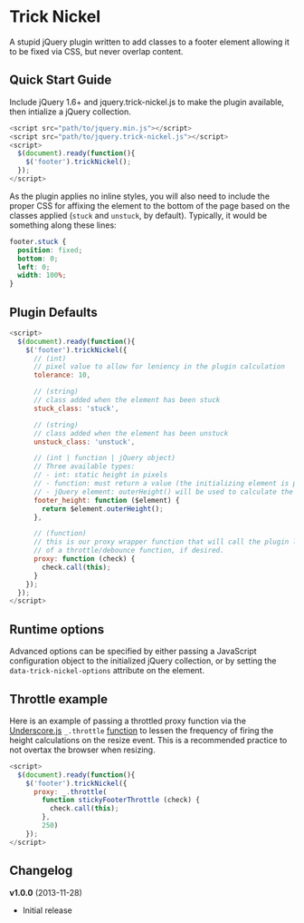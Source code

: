 Trick Nickel
============

A stupid jQuery plugin written to add classes to a footer element allowing it to be fixed via CSS, but never overlap content.

## Quick Start Guide
Include jQuery 1.6+ and jquery.trick-nickel.js to make the plugin available, then intialize a jQuery collection.

```JavaScript
<script src="path/to/jquery.min.js"></script>
<script src="path/to/jquery.trick-nickel.js"></script>
<script>
  $(document).ready(function(){
    $('footer').trickNickel();
  });
</script>
```

As the plugin applies no inline styles, you will also need to include the proper CSS for affixing the element to the bottom of the page based on the classes applied (`stuck` and `unstuck`, by default). Typically, it would be something along these lines:
```CSS
footer.stuck {
  position: fixed;
  bottom: 0;
  left: 0;
  width: 100%;
}
```

## Plugin Defaults

```JavaScript
<script>
  $(document).ready(function(){
    $('footer').trickNickel({
      // (int)
      // pixel value to allow for leniency in the plugin calculation
      tolerance: 10,

      // (string)
      // class added when the element has been stuck
      stuck_class: 'stuck',

      // (string)
      // class added when the element has been unstuck
      unstuck_class: 'unstuck',

      // (int | function | jQuery object)
      // Three available types:
      // - int: static height in pixels
      // - function: must return a value (the initializing element is passed as a function argument)
      // - jQuery element: outerHeight() will be used to calculate the elements height
      footer_height: function ($element) { 
        return $element.outerHeight();
      },

      // (function)
      // this is our proxy wrapper function that will call the plugin logic. this is provided to allow for the inclusion 
      // of a throttle/debounce function, if desired.
      proxy: function (check) { 
        check.call(this);
      }
    });
  });
</script>
```

## Runtime options
Advanced options can be specified by either passing a JavaScript configuration object to the initialized jQuery collection, or by setting the `data-trick-nickel-options` attribute on the element.

## Throttle example
Here is an example of passing a throttled proxy function via the [Underscore.js](http://underscorejs.org/) `_.throttle` [function](http://underscorejs.org/#throttle) to lessen the frequency of firing the height calculations on the resize event. This is a recommended practice to not overtax the browser when resizing.

```JavaScript
<script>
  $(document).ready(function(){
    $('footer').trickNickel({
      proxy: _.throttle(
        function stickyFooterThrottle (check) {
          check.call(this);
        },
        250)
    });
</script>
```

## Changelog
__v1.0.0__ (2013-11-28)

- Initial release